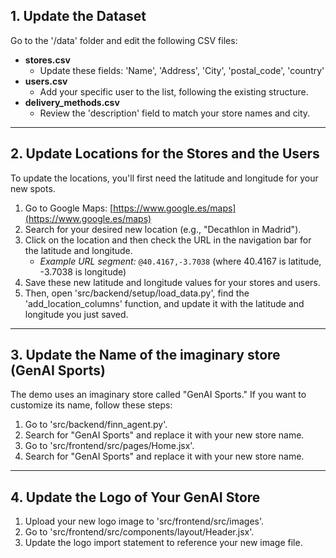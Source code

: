 ## 1. Update the Dataset

Go to the '/data' folder and edit the following CSV files:

* **stores.csv**
    * Update these fields: 'Name', 'Address', 'City', 'postal_code', 'country'
* **users.csv**
    * Add your specific user to the list, following the existing structure.
* **delivery_methods.csv**
    * Review the 'description' field to match your store names and city.

---

## 2. Update Locations for the Stores and the Users

To update the locations, you'll first need the latitude and longitude for your new spots.

1.  Go to Google Maps: [https://www.google.es/maps](https://www.google.es/maps)
2.  Search for your desired new location (e.g., "Decathlon in Madrid").
3.  Click on the location and then check the URL in the navigation bar for the latitude and longitude.
    * *Example URL segment:* `@40.4167,-3.7038` (where 40.4167 is latitude, -3.7038 is longitude)
4.  Save these new latitude and longitude values for your stores and users.
5.  Then, open 'src/backend/setup/load_data.py', find the 'add_location_columns' function, and update it with the latitude and longitude you just saved.

---

## 3. Update the Name of the imaginary store (GenAI Sports)

The demo uses an imaginary store called "GenAI Sports." If you want to customize its name, follow these steps:

1.  Go to 'src/backend/finn_agent.py'.
2.  Search for "GenAI Sports" and replace it with your new store name.
3.  Go to 'src/frontend/src/pages/Home.jsx'.
4.  Search for "GenAI Sports" and replace it with your new store name.

---

## 4. Update the Logo of Your GenAI Store

1.  Upload your new logo image to 'src/frontend/src/images'.
2.  Go to 'src/frontend/src/components/layout/Header.jsx'.
3.  Update the logo import statement to reference your new image file.
